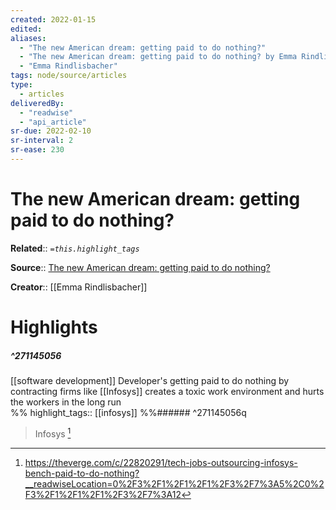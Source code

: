 ```yaml
---
created: 2022-01-15
edited: 
aliases:
  - "The new American dream: getting paid to do nothing?"
  - "The new American dream: getting paid to do nothing? by Emma Rindlisbacher"
  - "Emma Rindlisbacher"
tags: node/source/articles
type: 
  - articles
deliveredBy: 
  - "readwise"
  - "api_article"
sr-due: 2022-02-10
sr-interval: 2
sr-ease: 230
---
```

# The new American dream: getting paid to do nothing?

**Related**:: 
*`=this.highlight_tags`*

**Source**:: [The new American dream: getting paid to do nothing?](https://theverge.com/c/22820291/tech-jobs-outsourcing-infosys-bench-paid-to-do-nothing)

**Creator**:: [[Emma Rindlisbacher]]

# Highlights
##### ^271145056

[[software development]] Developer's getting paid to do nothing by contracting firms like [[Infosys]] creates a toxic work environment and hurts the workers in the long run  
%%
highlight_tags:: [[infosys]]
%%###### ^271145056q
> Infosys 
  [^271145056]

[^271145056]: https://theverge.com/c/22820291/tech-jobs-outsourcing-infosys-bench-paid-to-do-nothing?__readwiseLocation=0%2F3%2F1%2F1%2F1%2F3%2F7%3A5%2C0%2F3%2F1%2F1%2F1%2F3%2F7%3A12

